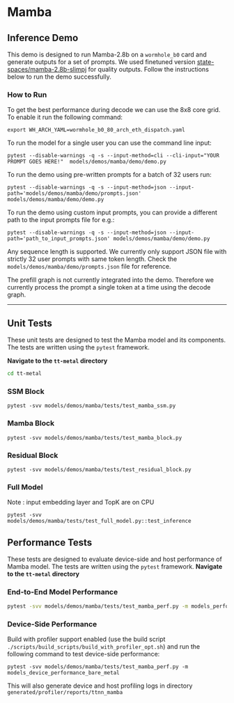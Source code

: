 # Mamba

## Inference Demo

This demo is designed to run Mamba-2.8b on  a `wormhole_b0` card and generate outputs for a set of prompts. We used finetuned version [state-spaces/mamba-2.8b-slimpj](https://huggingface.co/state-spaces/mamba-2.8b-slimpj) for quality outputs. Follow the instructions below to run the demo successfully.

### How to Run

To get the best performance during decode we can use the 8x8 core grid. To enable it run the following command:

```
export WH_ARCH_YAML=wormhole_b0_80_arch_eth_dispatch.yaml
```

To run the model for a single user you can use the command line input:

```
pytest --disable-warnings -q -s --input-method=cli --cli-input="YOUR PROMPT GOES HERE!"  models/demos/mamba/demo/demo.py
```

To run the demo using pre-written prompts for a batch of 32 users run:

```
pytest --disable-warnings -q -s --input-method=json --input-path='models/demos/mamba/demo/prompts.json' models/demos/mamba/demo/demo.py
```

To run the demo using custom input prompts, you can provide a different path to the input prompts file for e.g.:

```
pytest --disable-warnings -q -s --input-method=json --input-path='path_to_input_prompts.json' models/demos/mamba/demo/demo.py
```

Any sequence length is supported. We currently only support JSON file with strictly 32 user prompts with same token length. Check the `models/demos/mamba/demo/prompts.json` file for reference.

The prefill graph is not currently integrated into the demo. Therefore we currently process the prompt a single token at a time using the decode graph.

---

## Unit Tests

These unit tests are designed to test the Mamba model and its components. The tests are written using the `pytest` framework.

**Navigate to the `tt-metal` directory**
```bash
cd tt-metal
```

### SSM Block

```
pytest -svv models/demos/mamba/tests/test_mamba_ssm.py
```

### Mamba Block

```
pytest -svv models/demos/mamba/tests/test_mamba_block.py
```

### Residual Block

```
pytest -svv models/demos/mamba/tests/test_residual_block.py
```

### Full Model

Note : input embedding layer and TopK are on CPU

```
pytest -svv models/demos/mamba/tests/test_full_model.py::test_inference
```

## Performance Tests

These tests are designed to evaluate device-side and host performance of Mamba model. The tests are written using the `pytest` framework.
**Navigate to the `tt-metal` directory**

### End-to-End Model Performance

```bash
pytest -svv models/demos/mamba/tests/test_mamba_perf.py -m models_performance_bare_metal
```

### Device-Side Performance

Build with profiler support enabled (use the build script `./scripts/build_scripts/build_with_profiler_opt.sh`) and run the following command to test device-side performance:

```
pytest -svv models/demos/mamba/tests/test_mamba_perf.py -m models_device_performance_bare_metal
```

This will also generate device and host profiling logs in directory `generated/profiler/reports/ttnn_mamba`
